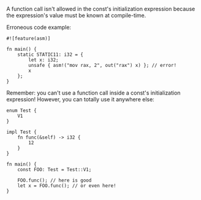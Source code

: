 A function call isn't allowed in the const's initialization expression
because the expression's value must be known at compile-time.

Erroneous code example:

```compile_fail,E0019
#![feature(asm)]

fn main() {
    static STATIC11: i32 = {
        let x: i32;
        unsafe { asm!("mov rax, 2", out("rax") x) }; // error!
        x
    };
}
```

Remember: you can't use a function call inside a const's initialization
expression! However, you can totally use it anywhere else:

```
enum Test {
    V1
}

impl Test {
    fn func(&self) -> i32 {
        12
    }
}

fn main() {
    const FOO: Test = Test::V1;

    FOO.func(); // here is good
    let x = FOO.func(); // or even here!
}
```
